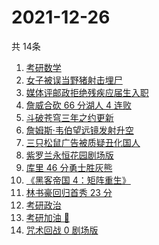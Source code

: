 # 2021-12-26
  共 14条

  <!-- BEGIN -->
  <!-- 最后更新时间:Sun Dec 26 2021 06:13:37 GMT+0000 (Coordinated Universal Time) -->
  1. [考研数学](https://www.zhihu.com/search?q=考研数学)
1. [女子被误当野猪射击埋尸](https://www.zhihu.com/search?q=女子被当野猪射击)
1. [媒体评邮政拒绝残疾应届生入职](https://www.zhihu.com/search?q=残疾应届生)
1. [詹威合砍 66 分湖人 4 连败](https://www.zhihu.com/search?q=湖人)
1. [斗破苍穹三年之约更新](https://www.zhihu.com/search?q=斗破苍穹三年之约)
1. [詹姆斯·韦伯望远镜发射升空](https://www.zhihu.com/search?q=韦伯望远镜)
1. [三只松鼠广告被质疑丑化国人](https://www.zhihu.com/search?q=三只松鼠)
1. [紫罗兰永恒花园剧场版](https://www.zhihu.com/search?q=紫罗兰永恒花园)
1. [库里 46 分勇士胜灰熊](https://www.zhihu.com/search?q=勇士)
1. [《黑客帝国 4：矩阵重生》](https://www.zhihu.com/search?q=黑客帝国4)
1. [林书豪回归首秀 23 分](https://www.zhihu.com/search?q=林书豪)
1. [考研政治](https://www.zhihu.com/search?q=考研政治)
1. [考研加油 💪](https://www.zhihu.com/search?q=考研倒计时)
1. [咒术回战 0 剧场版](https://www.zhihu.com/search?q=咒术回战0)
  <!-- END -->
  